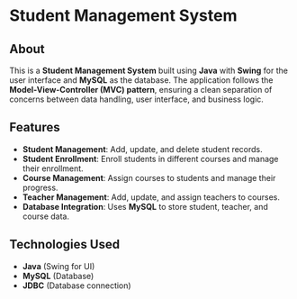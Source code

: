#  Student Management System

##  About
This is a **Student Management System** built using **Java** with **Swing** for the user interface and **MySQL** as the database. The application follows the **Model-View-Controller (MVC) pattern**, ensuring a clean separation of concerns between data handling, user interface, and business logic.

##  Features
-  **Student Management**: Add, update, and delete student records.
-  **Student Enrollment**: Enroll students in different courses and manage their enrollment.
-  **Course Management**: Assign courses to students and manage their progress.
-  **Teacher Management**: Add, update, and assign teachers to courses.
-  **Database Integration**: Uses **MySQL** to store student, teacher, and course data.
  
##  Technologies Used
- **Java** (Swing for UI)
- **MySQL** (Database)
- **JDBC** (Database connection)